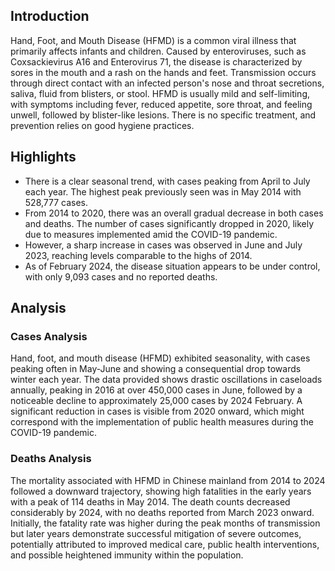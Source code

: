 ## Introduction

Hand, Foot, and Mouth Disease (HFMD) is a common viral illness that primarily affects infants and children. Caused by enteroviruses, such as Coxsackievirus A16 and Enterovirus 71, the disease is characterized by sores in the mouth and a rash on the hands and feet. Transmission occurs through direct contact with an infected person's nose and throat secretions, saliva, fluid from blisters, or stool. HFMD is usually mild and self-limiting, with symptoms including fever, reduced appetite, sore throat, and feeling unwell, followed by blister-like lesions. There is no specific treatment, and prevention relies on good hygiene practices.

## Highlights

- There is a clear seasonal trend, with cases peaking from April to July each year. The highest peak previously seen was in May 2014 with 528,777 cases.<br/>
- From 2014 to 2020, there was an overall gradual decrease in both cases and deaths. The number of cases significantly dropped in 2020, likely due to measures implemented amid the COVID-19 pandemic.<br/>
- However, a sharp increase in cases was observed in June and July 2023, reaching levels comparable to the highs of 2014.<br/>
- As of February 2024, the disease situation appears to be under control, with only 9,093 cases and no reported deaths.


## Analysis

### Cases Analysis
Hand, foot, and mouth disease (HFMD) exhibited seasonality, with cases peaking often in May-June and showing a consequential drop towards winter each year. The data provided shows drastic oscillations in caseloads annually, peaking in 2016 at over 450,000 cases in June, followed by a noticeable decline to approximately 25,000 cases by 2024 February. A significant reduction in cases is visible from 2020 onward, which might correspond with the implementation of public health measures during the COVID-19 pandemic.

### Deaths Analysis
The mortality associated with HFMD in Chinese mainland from 2014 to 2024 followed a downward trajectory, showing high fatalities in the early years with a peak of 114 deaths in May 2014. The death counts decreased considerably by 2024, with no deaths reported from March 2023 onward. Initially, the fatality rate was higher during the peak months of transmission but later years demonstrate successful mitigation of severe outcomes, potentially attributed to improved medical care, public health interventions, and possible heightened immunity within the population.
